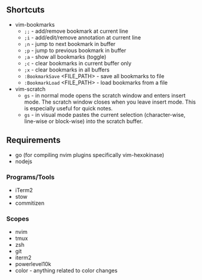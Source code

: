 ## Shortcuts
- vim-bookmarks
  - `;;` - add/remove bookmark at current line
  - `;i` - add/edit/remove annotation at current line
  - `;n` - jump to next bookmark in buffer
  - `;p` - jump to previous bookmark in buffer
  - `;a` - show all bookmarks (toggle)
  - `;c` - clear bookmarks in current buffer only
  - `;x` - clear bookmarks in all buffers
  - `:BookmarkSave` <FILE_PATH> - save all bookmarks to file
  - `:BookmarkLoad` <FILE_PATH> - load bookmarks from a file
- vim-scratch
  - `gs` - in normal mode opens the scratch window and enters insert mode. The scratch window closes when you leave insert mode. This is especially useful for quick notes.
  - `gs` - in visual mode pastes the current selection (character-wise, line-wise or block-wise) into the scratch buffer.

## Requirements
- go (for compiling nvim plugins specifically vim-hexokinase)
- nodejs

### Programs/Tools
- iTerm2
- stow
- commitizen

### Scopes
- nvim
- tmux
- zsh
- git
- iterm2
- powerlevel10k
- color - anything related to color changes
